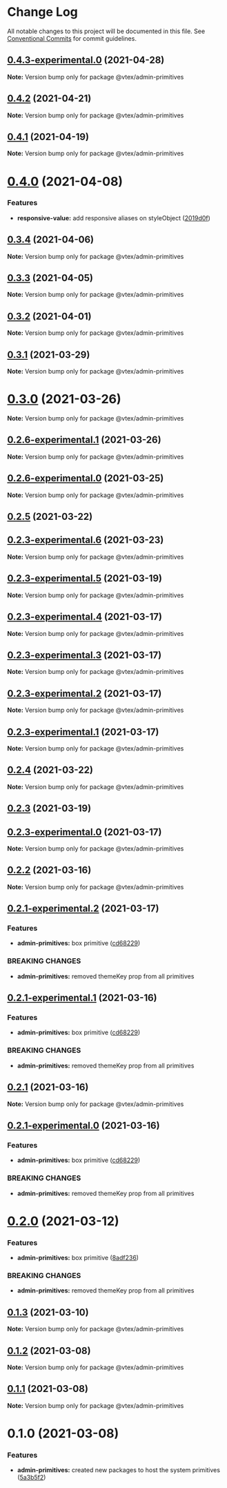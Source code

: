 # Change Log

All notable changes to this project will be documented in this file.
See [Conventional Commits](https://conventionalcommits.org) for commit guidelines.

## [0.4.3-experimental.0](https://github.com/vtex/onda/compare/@vtex/admin-primitives@0.4.2...@vtex/admin-primitives@0.4.3-experimental.0) (2021-04-28)

**Note:** Version bump only for package @vtex/admin-primitives





## [0.4.2](https://github.com/vtex/onda/compare/@vtex/admin-primitives@0.4.1...@vtex/admin-primitives@0.4.2) (2021-04-21)

**Note:** Version bump only for package @vtex/admin-primitives





## [0.4.1](https://github.com/vtex/onda/compare/@vtex/admin-primitives@0.4.0...@vtex/admin-primitives@0.4.1) (2021-04-19)

**Note:** Version bump only for package @vtex/admin-primitives





# [0.4.0](https://github.com/vtex/onda/compare/@vtex/admin-primitives@0.3.4...@vtex/admin-primitives@0.4.0) (2021-04-08)


### Features

* **responsive-value:** add responsive aliases on styleObject ([2019d0f](https://github.com/vtex/onda/commit/2019d0f1678478c02857ff3b6ad25e47075d8909))





## [0.3.4](https://github.com/vtex/onda/compare/@vtex/admin-primitives@0.3.2...@vtex/admin-primitives@0.3.4) (2021-04-06)

**Note:** Version bump only for package @vtex/admin-primitives





## [0.3.3](https://github.com/vtex/onda/compare/@vtex/admin-primitives@0.3.2...@vtex/admin-primitives@0.3.3) (2021-04-05)

**Note:** Version bump only for package @vtex/admin-primitives





## [0.3.2](https://github.com/vtex/onda/compare/@vtex/admin-primitives@0.3.1...@vtex/admin-primitives@0.3.2) (2021-04-01)

**Note:** Version bump only for package @vtex/admin-primitives





## [0.3.1](https://github.com/vtex/onda/compare/@vtex/admin-primitives@0.3.0...@vtex/admin-primitives@0.3.1) (2021-03-29)

**Note:** Version bump only for package @vtex/admin-primitives





# [0.3.0](https://github.com/vtex/onda/compare/@vtex/admin-primitives@0.2.6-experimental.1...@vtex/admin-primitives@0.3.0) (2021-03-26)

**Note:** Version bump only for package @vtex/admin-primitives





## [0.2.6-experimental.1](https://github.com/vtex/onda/compare/@vtex/admin-primitives@0.2.6-experimental.0...@vtex/admin-primitives@0.2.6-experimental.1) (2021-03-26)

**Note:** Version bump only for package @vtex/admin-primitives





## [0.2.6-experimental.0](https://github.com/vtex/onda/compare/@vtex/admin-primitives@0.2.5...@vtex/admin-primitives@0.2.6-experimental.0) (2021-03-25)

**Note:** Version bump only for package @vtex/admin-primitives





## [0.2.5](https://github.com/vtex/onda/compare/@vtex/admin-primitives@0.2.4...@vtex/admin-primitives@0.2.5) (2021-03-22)
## [0.2.3-experimental.6](https://github.com/vtex/onda/compare/@vtex/admin-primitives@0.2.3-experimental.5...@vtex/admin-primitives@0.2.3-experimental.6) (2021-03-23)

**Note:** Version bump only for package @vtex/admin-primitives





## [0.2.3-experimental.5](https://github.com/vtex/onda/compare/@vtex/admin-primitives@0.2.3-experimental.4...@vtex/admin-primitives@0.2.3-experimental.5) (2021-03-19)

**Note:** Version bump only for package @vtex/admin-primitives





## [0.2.3-experimental.4](https://github.com/vtex/onda/compare/@vtex/admin-primitives@0.2.2...@vtex/admin-primitives@0.2.3-experimental.4) (2021-03-17)

**Note:** Version bump only for package @vtex/admin-primitives

## [0.2.3-experimental.3](https://github.com/vtex/onda/compare/@vtex/admin-primitives@0.2.2...@vtex/admin-primitives@0.2.3-experimental.3) (2021-03-17)

**Note:** Version bump only for package @vtex/admin-primitives

## [0.2.3-experimental.2](https://github.com/vtex/onda/compare/@vtex/admin-primitives@0.2.2...@vtex/admin-primitives@0.2.3-experimental.2) (2021-03-17)

**Note:** Version bump only for package @vtex/admin-primitives

## [0.2.3-experimental.1](https://github.com/vtex/onda/compare/@vtex/admin-primitives@0.2.2...@vtex/admin-primitives@0.2.3-experimental.1) (2021-03-17)

**Note:** Version bump only for package @vtex/admin-primitives

## [0.2.4](https://github.com/vtex/onda/compare/@vtex/admin-primitives@0.2.3...@vtex/admin-primitives@0.2.4) (2021-03-22)

**Note:** Version bump only for package @vtex/admin-primitives

## [0.2.3](https://github.com/vtex/onda/compare/@vtex/admin-primitives@0.2.2...@vtex/admin-primitives@0.2.3) (2021-03-19)

## [0.2.3-experimental.0](https://github.com/vtex/onda/compare/@vtex/admin-primitives@0.2.2...@vtex/admin-primitives@0.2.3-experimental.0) (2021-03-17)

**Note:** Version bump only for package @vtex/admin-primitives

## [0.2.2](https://github.com/vtex/onda/compare/@vtex/admin-primitives@0.2.1...@vtex/admin-primitives@0.2.2) (2021-03-16)

**Note:** Version bump only for package @vtex/admin-primitives

## [0.2.1-experimental.2](https://github.com/vtex/onda/compare/@vtex/admin-primitives@0.1.3...@vtex/admin-primitives@0.2.1-experimental.2) (2021-03-17)

### Features

- **admin-primitives:** box primitive ([cd68229](https://github.com/vtex/onda/commit/cd68229b842afb1cdbe7d3f8d8d5c87a52253d13))

### BREAKING CHANGES

- **admin-primitives:** removed themeKey prop from all primitives

## [0.2.1-experimental.1](https://github.com/vtex/onda/compare/@vtex/admin-primitives@0.1.3...@vtex/admin-primitives@0.2.1-experimental.1) (2021-03-16)

### Features

- **admin-primitives:** box primitive ([cd68229](https://github.com/vtex/onda/commit/cd68229b842afb1cdbe7d3f8d8d5c87a52253d13))

### BREAKING CHANGES

- **admin-primitives:** removed themeKey prop from all primitives

## [0.2.1](https://github.com/vtex/onda/compare/@vtex/admin-primitives@0.2.0...@vtex/admin-primitives@0.2.1) (2021-03-16)

**Note:** Version bump only for package @vtex/admin-primitives

## [0.2.1-experimental.0](https://github.com/vtex/onda/compare/@vtex/admin-primitives@0.1.3...@vtex/admin-primitives@0.2.1-experimental.0) (2021-03-16)

### Features

- **admin-primitives:** box primitive ([cd68229](https://github.com/vtex/onda/commit/cd68229b842afb1cdbe7d3f8d8d5c87a52253d13))

### BREAKING CHANGES

- **admin-primitives:** removed themeKey prop from all primitives

# [0.2.0](https://github.com/vtex/onda/compare/@vtex/admin-primitives@0.1.3...@vtex/admin-primitives@0.2.0) (2021-03-12)

### Features

- **admin-primitives:** box primitive ([8adf236](https://github.com/vtex/onda/commit/8adf236d6d3e5406d765fa59cf520505971f80bd))

### BREAKING CHANGES

- **admin-primitives:** removed themeKey prop from all primitives

## [0.1.3](https://github.com/vtex/onda/compare/@vtex/admin-primitives@0.1.2...@vtex/admin-primitives@0.1.3) (2021-03-10)

**Note:** Version bump only for package @vtex/admin-primitives

## [0.1.2](https://github.com/vtex/onda/compare/@vtex/admin-primitives@0.1.1...@vtex/admin-primitives@0.1.2) (2021-03-08)

**Note:** Version bump only for package @vtex/admin-primitives

## [0.1.1](https://github.com/vtex/onda/compare/@vtex/admin-primitives@0.1.0...@vtex/admin-primitives@0.1.1) (2021-03-08)

**Note:** Version bump only for package @vtex/admin-primitives

# 0.1.0 (2021-03-08)

### Features

- **admin-primitives:** created new packages to host the system primitives ([5a3b5f2](https://github.com/vtex/onda/commit/5a3b5f2ca910e8c55d2ec1612b4134ccdf16970f))
